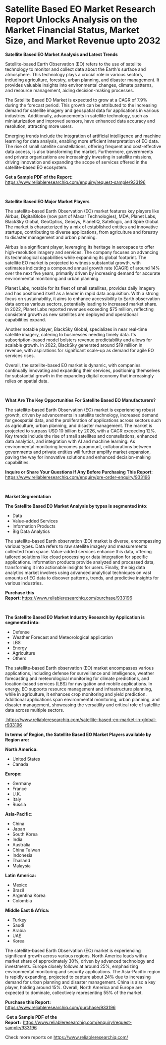 <p><h1>Satellite Based EO Market Research Report Unlocks Analysis on the Market Financial Status, Market Size, and Market Revenue upto 2032</h1></p><p><strong>Satellite Based EO Market Analysis and Latest Trends</strong></p>
<p><p>Satellite-based Earth Observation (EO) refers to the use of satellite technology to monitor and collect data about the Earth's surface and atmosphere. This technology plays a crucial role in various sectors, including agriculture, forestry, urban planning, and disaster management. It provides valuable insights into environmental changes, climate patterns, and resource management, aiding decision-making processes.</p><p>The Satellite Based EO Market is expected to grow at a CAGR of 7.9% during the forecast period. This growth can be attributed to the increasing demand for satellite imagery and geospatial data for applications in various industries. Additionally, advancements in satellite technology, such as miniaturization and improved sensors, have enhanced data accuracy and resolution, attracting more users.</p><p>Emerging trends include the integration of artificial intelligence and machine learning for data analysis, enabling more efficient interpretation of EO data. The rise of small satellite constellations, offering frequent and cost-effective data access, is also transforming the market. Furthermore, governments and private organizations are increasingly investing in satellite missions, driving innovation and expanding the scope of services offered in the satellite-based EO ecosystem.</p></p>
<p><strong>Get a Sample PDF of the Report:&nbsp;</strong> <a href="https://www.reliableresearchiq.com/enquiry/request-sample/933196?utm_campaign=2717&utm_medium=2&utm_source=Github&utm_content=ia&utm_term=21032025&utm_id=satellite-based-eo">https://www.reliableresearchiq.com/enquiry/request-sample/933196</a></p>
<p>&nbsp;</p>
<p><strong>Satellite Based EO Major Market Players</strong></p>
<p><p>The satellite-based Earth Observation (EO) market features key players like Airbus, DigitalGlobe (now part of Maxar Technologies), MDA, Planet Labs, BlackSky Global, GeoOptics, Geosys, PlanetiQ, Satellogic, and Spire Global. The market is characterized by a mix of established entities and innovative startups, contributing to diverse applications, from agriculture and forestry to disaster management and urban planning.</p><p>Airbus is a significant player, leveraging its heritage in aerospace to offer high-resolution imagery and services. The company focuses on advancing its technological capabilities while expanding its global footprint. The satellite EO market is projected to witness substantial growth, with estimates indicating a compound annual growth rate (CAGR) of around 14% over the next five years, primarily driven by increasing demand for accurate environmental monitoring and urban planning.</p><p>Planet Labs, notable for its fleet of small satellites, provides daily imagery and has positioned itself as a leader in rapid data acquisition. With a strong focus on sustainability, it aims to enhance accessibility to Earth observation data across various sectors, potentially leading to increased market share. In 2022, Planet Labs reported revenues exceeding $75 million, reflecting consistent growth as new satellites are deployed and operational capabilities expand.</p><p>Another notable player, BlackSky Global, specializes in near real-time satellite imagery, catering to businesses needing timely data. Its subscription-based model bolsters revenue predictability and allows for scalable growth. In 2022, BlackSky generated around $19 million in revenue, with aspirations for significant scale-up as demand for agile EO services rises.</p><p>Overall, the satellite-based EO market is dynamic, with companies continually innovating and expanding their services, positioning themselves for substantial growth in the expanding digital economy that increasingly relies on spatial data.</p></p>
<p>&nbsp;</p>
<p><strong>What Are The Key Opportunities For Satellite Based EO Manufacturers?</strong></p>
<p><p>The satellite-based Earth Observation (EO) market is experiencing robust growth, driven by advancements in satellite technology, increased demand for geospatial data, and the proliferation of applications across sectors such as agriculture, urban planning, and disaster management. The market is projected to surpass USD 10 billion by 2026, with a CAGR exceeding 12%. Key trends include the rise of small satellites and constellations, enhanced data analytics, and integration with AI and machine learning. As environmental monitoring becomes paramount, collaborations between governments and private entities will further amplify market expansion, paving the way for innovative solutions and enhanced decision-making capabilities.</p></p>
<p><strong>Inquire or Share Your Questions If Any Before Purchasing This Report:</strong> <a href="https://www.reliableresearchiq.com/enquiry/pre-order-enquiry/933196?utm_campaign=2717&utm_medium=2&utm_source=Github&utm_content=ia&utm_term=21032025&utm_id=satellite-based-eo">https://www.reliableresearchiq.com/enquiry/pre-order-enquiry/933196</a></p>
<p>&nbsp;</p>
<p><strong>Market Segmentation</strong></p>
<p><strong>The Satellite Based EO Market Analysis by types is segmented into:</strong></p>
<p><ul><li>Data</li><li>Value-added Services</li><li>Information Products</li><li>Big Data Analytics</li></ul></p>
<p><p>The satellite-based Earth observation (EO) market is diverse, encompassing various types. Data refers to raw satellite imagery and measurements collected from space. Value-added services enhance this data, offering tailored solutions like cloud processing or data integration for specific applications. Information products provide analyzed and processed data, transforming it into actionable insights for users. Finally, the big data analytics market involves using advanced analytical techniques on vast amounts of EO data to discover patterns, trends, and predictive insights for various industries.</p></p>
<p><strong>Purchase this Report:&nbsp;</strong><a href="https://www.reliableresearchiq.com/purchase/933196?utm_campaign=2717&utm_medium=2&utm_source=Github&utm_content=ia&utm_term=21032025&utm_id=satellite-based-eo">https://www.reliableresearchiq.com/purchase/933196</a></p>
<p>&nbsp;</p>
<p><strong>The Satellite Based EO Market Industry Research by Application is segmented into:</strong></p>
<p><ul><li>Defense</li><li>Weather Forecast and Meteorological application</li><li>LBS</li><li>Energy</li><li>Agriculture</li><li>Others</li></ul></p>
<p><p>The satellite-based Earth observation (EO) market encompasses various applications, including defense for surveillance and intelligence, weather forecasting and meteorological monitoring for climate predictions, and location-based services (LBS) for navigation and mobile applications. In energy, EO supports resource management and infrastructure planning, while in agriculture, it enhances crop monitoring and yield prediction. Additional applications span environmental monitoring, urban planning, and disaster management, showcasing the versatility and critical role of satellite data across multiple sectors.</p></p>
<p><a href="https://www.reliableresearchiq.com/satellite-based-eo-market-in-global-r933196?utm_campaign=2717&utm_medium=2&utm_source=Github&utm_content=ia&utm_term=21032025&utm_id=satellite-based-eo">&nbsp;https://www.reliableresearchiq.com/satellite-based-eo-market-in-global-r933196</a></p>
<p><strong>In terms of Region, the Satellite Based EO Market Players available by Region are:</strong></p>
<p>
    <p> <strong> North America: </strong>
        <ul>
            <li>United States</li>
            <li>Canada</li>
        </ul>
        </p> 
    <p> <strong> Europe: </strong>
        <ul>
            <li>Germany</li>
            <li>France</li>
            <li>U.K.</li>
            <li>Italy</li>
            <li>Russia</li>
        </ul>
        </p> 
    <p> <strong> Asia-Pacific: </strong>
        <ul>
            <li>China</li>
            <li>Japan</li>
            <li>South Korea</li>
            <li>India</li>
            <li>Australia</li>
            <li>China Taiwan</li>
            <li>Indonesia</li>
            <li>Thailand</li>
            <li>Malaysia</li>
        </ul>
        </p> 
    <p> <strong> Latin America: </strong>
        <ul>
            <li>Mexico</li>
            <li>Brazil</li>
            <li>Argentina Korea</li>
            <li>Colombia</li>
        </ul>
        </p> 
    <p> <strong> Middle East & Africa: </strong>
        <ul>
            <li>Turkey</li>
            <li>Saudi</li>
            <li>Arabia</li>
            <li>UAE</li>
            <li>Korea</li>
        </ul>
    </p>
    </p>
<p><p>The satellite-based Earth Observation (EO) market is experiencing significant growth across various regions. North America leads with a market share of approximately 30%, driven by advanced technology and investments. Europe closely follows at around 25%, emphasizing environmental monitoring and security applications. The Asia-Pacific region is rapidly expanding, projected to capture about 24% due to increasing demand for urban planning and disaster management. China is also a key player, holding around 15%. Overall, North America and Europe are expected to dominate, collectively representing 55% of the market.</p></p>
<p><strong>Purchase this Report: </strong><a href="https://www.reliableresearchiq.com/purchase/933196?utm_campaign=2717&utm_medium=2&utm_source=Github&utm_content=ia&utm_term=21032025&utm_id=satellite-based-eo">https://www.reliableresearchiq.com/purchase/933196</a></p>
<p>&nbsp;<strong>Get a Sample PDF of the Report:&nbsp;&nbsp;</strong><a href="https://www.reliableresearchiq.com/enquiry/request-sample/933196?utm_campaign=2717&utm_medium=2&utm_source=Github&utm_content=ia&utm_term=21032025&utm_id=satellite-based-eo">https://www.reliableresearchiq.com/enquiry/request-sample/933196</a></p>
<p><strong></strong></p>
<p>Check more reports on <a href="https://www.reliableresearchiq.com/?utm_campaign=2717&utm_medium=2&utm_source=Github&utm_content=ia&utm_term=21032025&utm_id=satellite-based-eo">https://www.reliableresearchiq.com/</a></p>